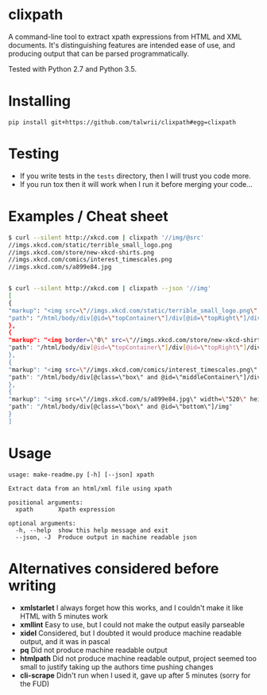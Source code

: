 <!-- This is generated by make-readme.py do not edit -->
# clixpath

A command-line tool to extract xpath expressions from HTML and XML documents.
It's distinguishing features are intended ease of use, and
producing output that can be parsed programmatically.

Tested with Python 2.7 and Python 3.5.

# Installing

```
pip install git+https://github.com/talwrii/clixpath#egg=clixpath
```

# Testing

- If you write tests in the `tests` directory, then I will trust you code more.
- If you run tox then it will work when I run it before merging your code...

# Examples / Cheat sheet

```bash
$ curl --silent http://xkcd.com | clixpath '//img/@src'
//imgs.xkcd.com/static/terrible_small_logo.png
//imgs.xkcd.com/store/new-xkcd-shirts.png
//imgs.xkcd.com/comics/interest_timescales.png
//imgs.xkcd.com/s/a899e84.jpg


$ curl --silent http://xkcd.com | clixpath --json '//img'
[
{
"markup": "<img src=\"//imgs.xkcd.com/static/terrible_small_logo.png\" alt=\"xkcd.com logo\" height=\"83\" width=\"185\"/>",
"path": "/html/body/div[@id=\"topContainer\"]/div[@id=\"topRight\"]/div[@id=\"masthead\"]/span/a/img"
},
{
"markup": "<img border=\"0\" src=\"//imgs.xkcd.com/store/new-xkcd-shirts.png\"/>",
"path": "/html/body/div[@id=\"topContainer\"]/div[@id=\"topRight\"]/div[@id=\"news\"]/a/img"
},
{
"markup": "<img src=\"//imgs.xkcd.com/comics/interest_timescales.png\" title=\"Sometimes, parts of a slowly-rising mountain suddenly rises REALLY fast, which is extra interesting.\" alt=\"Interest Timescales\"/>\n",
"path": "/html/body/div[@class=\"box\" and @id=\"middleContainer\"]/div[@id=\"comic\"]/img"
},
{
"markup": "<img src=\"//imgs.xkcd.com/s/a899e84.jpg\" width=\"520\" height=\"100\" alt=\"Selected Comics\" usemap=\"#comicmap\"/>\n",
"path": "/html/body/div[@class=\"box\" and @id=\"bottom\"]/img"
}
]

```

# Usage

```
usage: make-readme.py [-h] [--json] xpath

Extract data from an html/xml file using xpath

positional arguments:
  xpath       Xpath expression

optional arguments:
  -h, --help  show this help message and exit
  --json, -J  Produce output in machine readable json

```
# Alternatives considered before writing

- **xmlstarlet** I always forget how this works, and I couldn't make it like HTML with 5 minutes work
- **xmllint**  Easy to use, but I could not make the output easily parseable
- **xidel** Considered, but I doubted it would produce machine readable output, and it was in pascal
- **pq** Did not produce machine readable output
- **htmlpath** Did not produce machine readable output, project seemed too small to justify taking up the authors time pushing changes
- **cli-scrape**  Didn't run when I used it, gave up after 5 minutes (sorry for the FUD)


